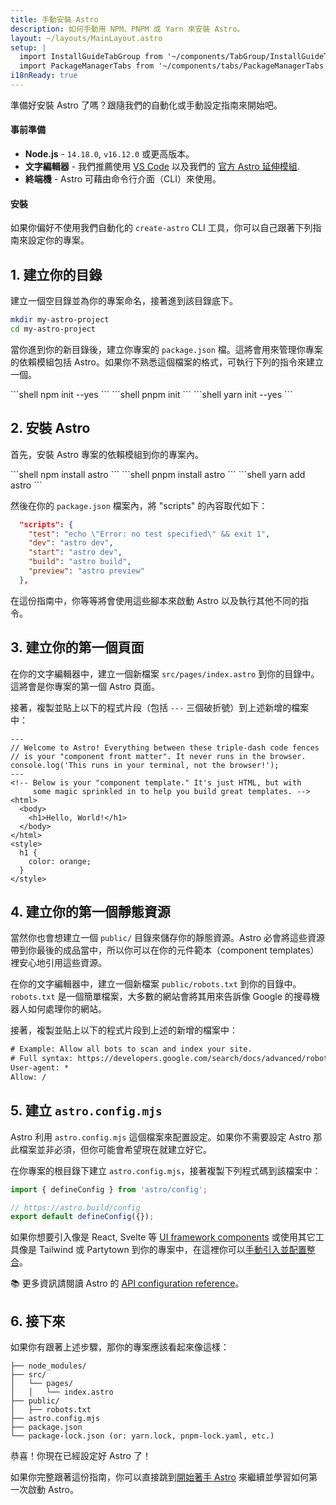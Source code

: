 ```yaml
---
title: 手動安裝 Astro
description: 如何手動用 NPM、PNPM 或 Yarn 來安裝 Astro。
layout: ~/layouts/MainLayout.astro
setup: |
  import InstallGuideTabGroup from '~/components/TabGroup/InstallGuideTabGroup.astro';
  import PackageManagerTabs from '~/components/tabs/PackageManagerTabs.astro'
i18nReady: true
---
```

準備好安裝 Astro 了嗎？跟隨我們的自動化或手動設定指南來開始吧。

#### 事前準備

- **Node.js** - `14.18.0`, `v16.12.0` 或更高版本。
- **文字編輯器** - 我們推薦使用 [VS Code](https://code.visualstudio.com/) 以及我們的 [官方 Astro 延伸模組](https://marketplace.visualstudio.com/items?itemName=astro-build.astro-vscode).
- **終端機** - Astro 可藉由命令行介面（CLI）來使用。

<InstallGuideTabGroup />

#### 安裝

如果你偏好不使用我們自動化的 `create-astro` CLI 工具，你可以自己跟著下列指南來設定你的專案。

## 1. 建立你的目錄

建立一個空目錄並為你的專案命名，接著進到該目錄底下。

```bash
mkdir my-astro-project
cd my-astro-project
```
當你進到你的新目錄後，建立你專案的 `package.json` 檔。這將會用來管理你專案的依賴模組包括 Astro。如果你不熟悉這個檔案的格式，可執行下列的指令來建立一個。

<PackageManagerTabs>
  <Fragment slot="npm">
  ```shell
  npm init --yes
  ```
  </Fragment>
  <Fragment slot="pnpm">
  ```shell
  pnpm init 
  ```
  </Fragment>
  <Fragment slot="yarn">
  ```shell
  yarn init --yes
  ```
  </Fragment>
</PackageManagerTabs>

## 2. 安裝 Astro

首先，安裝 Astro 專案的依賴模組到你的專案內。

<PackageManagerTabs>
  <Fragment slot="npm">
  ```shell
  npm install astro
  ```
  </Fragment>
  <Fragment slot="pnpm">
  ```shell
  pnpm install astro 
  ```
  </Fragment>
  <Fragment slot="yarn">
  ```shell
  yarn add astro
  ```
  </Fragment>
</PackageManagerTabs>

然後在你的 `package.json` 檔案內，將 "scripts" 的內容取代如下：

```json title="package.json" del={2} ins={3-6}
  "scripts": {
    "test": "echo \"Error: no test specified\" && exit 1",
    "dev": "astro dev",
    "start": "astro dev",
    "build": "astro build",
    "preview": "astro preview"
  },
```

在這份指南中，你等等將會使用這些腳本來啟動 Astro 以及執行其他不同的指令。

## 3. 建立你的第一個頁面

在你的文字編輯器中，建立一個新檔案 `src/pages/index.astro` 到你的目錄中。這將會是你專案的第一個 Astro 頁面。

接著，複製並貼上以下的程式片段（包括 `---` 三個破折號）到上述新增的檔案中：

```astro title="src/pages/index.astro"
---
// Welcome to Astro! Everything between these triple-dash code fences
// is your "component front matter". It never runs in the browser.
console.log('This runs in your terminal, not the browser!');
---
<!-- Below is your "component template." It's just HTML, but with
     some magic sprinkled in to help you build great templates. -->
<html>
  <body>
    <h1>Hello, World!</h1>
  </body>
</html>
<style>
  h1 {
    color: orange;
  }
</style>
```

## 4. 建立你的第一個靜態資源

當然你也會想建立一個 `public/` 目錄來儲存你的靜態資源。Astro 必會將這些資源帶到你最後的成品當中，所以你可以在你的元件範本（component templates）裡安心地引用這些資源。

在你的文字編輯器中，建立一個新檔案 `public/robots.txt` 到你的目錄中。`robots.txt` 是一個簡單檔案，大多數的網站會將其用來告訴像 Google 的搜尋機器人如何處理你的網站。

接著，複製並貼上以下的程式片段到上述的新增的檔案中：


```diff title="public/robots.txt"
# Example: Allow all bots to scan and index your site.
# Full syntax: https://developers.google.com/search/docs/advanced/robots/create-robots-txt
User-agent: *
Allow: /
```

## 5. 建立 `astro.config.mjs`

Astro 利用 `astro.config.mjs` 這個檔案來配置設定。如果你不需要設定 Astro 那此檔案並非必須，但你可能會希望現在就建立好它。

在你專案的根目錄下建立 `astro.config.mjs`，接著複製下列程式碼到該檔案中：

```js title="astro.config.mjs"
import { defineConfig } from 'astro/config';

// https://astro.build/config
export default defineConfig({});
```

如果你想要引入像是 React, Svelte 等 [UI framework components](/zh-tw/core-concepts/framework-components/) 或使用其它工具像是 Tailwind 或 Partytown 到你的專案中，在這裡你可以[手動引入並配置整合](/zh-tw/guides/integrations-guide/)。

📚 更多資訊請閱讀 Astro 的 [API configuration reference](/zh-tw/reference/configuration-reference/)。

## 6. 接下來

如果你有跟著上述步驟，那你的專案應該看起來像這樣：

```
├── node_modules/
├── src/
│   └── pages/
│   │   └── index.astro
├── public/
│   ├── robots.txt
├── astro.config.mjs
├── package.json
└── package-lock.json (or: yarn.lock, pnpm-lock.yaml, etc.)
```

恭喜！你現在已經設定好 Astro 了！

如果你完整跟著這份指南，你可以直接跳到[開始著手 Astro](/zh-tw/install/auto/#2-開始著手-astro-) 來繼續並學習如何第一次啟動 Astro。
